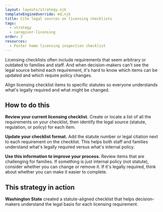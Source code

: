 ```yaml
---
layout: layouts/strategy.njk
templateEngineOverride: md,njk
title: Cite legal sources on licensing checklists
tags:
  - strategy
  - caregiver-licensing
order: 2
resources:
  - Foster home licensing inspection checklist
---
```

Licensing checklists often include requirements that seem arbitrary or outdated to families and staff. And when decision-makers can't see the legal source behind each requirement, it's hard to know which items can be updated and which require policy changes.

Align licensing checklist items to specific statutes so everyone understands what's legally required and what might be changed.

## How to do this

**Review your current licensing checklist.** Create or locate a list of all the requirements on your checklist, then identify the legal source (statute, regulation, or policy) for each item.

**Update your checklist format.** Add the statute number or legal citation next to each requirement on the checklist. This helps both staff and families understand what's legally required versus what's internal policy.

**Use this information to improve your process.** Review items that are challenging for families. If something is just internal policy (not statute), consider whether you can change or remove it. If it's legally required, think about whether you can make it easier to complete.

## This strategy in action

**Washington State** created a statute-aligned checklist that helps decision-makers understand the legal basis for each licensing requirement.[](https://childwelfareplaybook.com/static/assets/10-183%20Foster%20Inspection%20Checklist.docx)